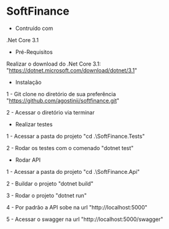 # SoftFinance

* Contruído com

.Net Core 3.1

* Pré-Requisitos

Realizar o download do .Net Core 3.1: "https://dotnet.microsoft.com/download/dotnet/3.1"

* Instalação

1 - Git clone no diretório de sua preferência "https://github.com/agostinii/softfinance.git"

2 - Acessar o diretório via terminar

* Realizar testes

1 - Acessar a pasta do projeto "cd .\SoftFinance.Tests\"

2 - Rodar os testes com o comenado "dotnet test"

* Rodar API

1 - Acessar a pasta do projeto "cd .\SoftFinance.Api\"

2 - Buildar o projeto "dotnet build"

3 - Rodar o projeto "dotnet run"

4 - Por padrão a API sobe na url "http://localhost:5000"

5 - Acessar o swagger na url "http://localhost:5000/swagger"
